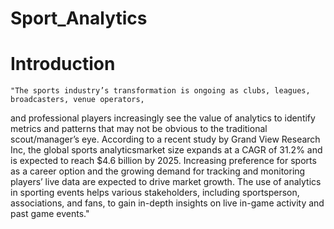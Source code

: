 # Sport_Analytics

# Introduction

    "The sports industry’s transformation is ongoing as clubs, leagues, broadcasters, venue operators,
and professional players increasingly see the value of analytics to identify metrics and patterns
that may not be obvious to the traditional scout/manager’s eye.
    According to a recent study by Grand View Research Inc, the global sports analyticsmarket
size expands at a CAGR of 31.2% and is expected to reach $4.6 billion by 2025. Increasing
preference for sports as a career option and the growing demand for tracking and monitoring
players’ live data are expected to drive market growth. The use of analytics in sporting events
helps various stakeholders, including sportsperson, associations, and fans, to gain in-depth insights
on live in-game activity and past game events."
